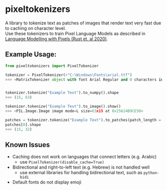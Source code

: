 # pixeltokenizers

A library to tokenize text as patches of images that render text very fast due to caching on character level.\
Use these tokenizers to train Pixel Language Models as described in [Language Modelling with Pixels (Rust et. al 2020)](https://arxiv.org/abs/2207.06991).

## Example Usage:

``` python
from pixeltokenizers import PixelTokenizer

tokenizer = PixelTokenizer(r"C:\Windows\Fonts\arial.ttf")
>>> <MatrixTokenizer object with font Arial Regular and 0 characters in cache>


tokenizer.tokenize("Example Text").to_numpy().shape
>>> (15, 63)

tokenizer.tokenize("Example Text").to_image().show()
>>> <PIL.Image.Image image mode=L size=63x15 at 0x25624B9CE50>

patches = tokenizer.tokenize("Example Text").to_patches(patch_length = 32)
patches[0].shape
>>> (15, 32)

```

## Known Issues
- Caching does not work on languages that connect letters (e.g. Arabic)
  - use ```PixelTokenizer(disable_cache=True)```
- Bidirectional and right-to-left text (e.g. Hebrew) is not handled well 
  - use external libraries for handling bidirectional text, such as ```python-bidi```
- Default fonts do not display emoji
